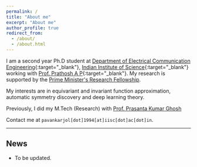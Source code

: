 ```yaml
---
permalink: /
title: "About me"
excerpt: "About me"
author_profile: true
redirect_from: 
  - /about/
  - /about.html
---
```


I am a second year Ph.D student at [Department of Electrical Communication Engineering](https://ece.iisc.ac.in){:target="_blank"}, [Indian Institute of Science](https://iisc.ac.in/){:target="_blank"} working with [Prof. Prathosh A P](https://sites.google.com/view/prathosh/home){:target="_blank"}. My research is supported by the [Prime Minister's Research Fellowship](https://www.pmrf.in/).

My interests are in equivariant and invariant function approximation, automatic symmetry discovery and deep learning theory.

Previously, I did my M.Tech (Research) with [Prof. Prasanta Kumar Ghosh](https://ee.iisc.ac.in/prasanta-kumar-ghosh/)

Contact me at `pavankarjol[dot]1994[at]iisc[dot]ac[dot]in`.


----------------------------------------------------------------------------------------------------

News
---
* To be updated.
